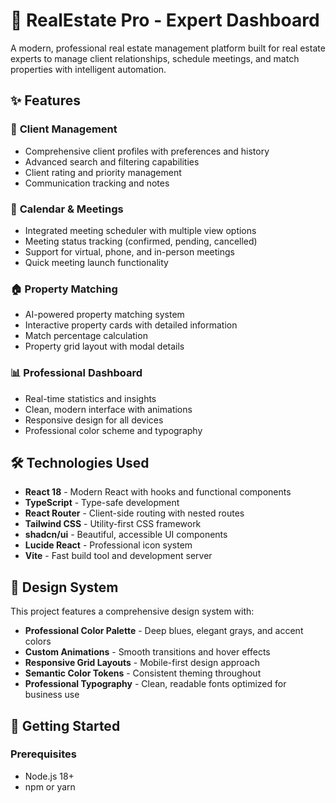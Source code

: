 # 🏢 RealEstate Pro - Expert Dashboard

A modern, professional real estate management platform built for real estate experts to manage client relationships, schedule meetings, and match properties with intelligent automation.

## ✨ Features

### 🎯 **Client Management**
- Comprehensive client profiles with preferences and history
- Advanced search and filtering capabilities
- Client rating and priority management
- Communication tracking and notes

### 📅 **Calendar & Meetings**
- Integrated meeting scheduler with multiple view options
- Meeting status tracking (confirmed, pending, cancelled)
- Support for virtual, phone, and in-person meetings
- Quick meeting launch functionality

### 🏠 **Property Matching**
- AI-powered property matching system
- Interactive property cards with detailed information
- Match percentage calculation
- Property grid layout with modal details

### 📊 **Professional Dashboard**
- Real-time statistics and insights
- Clean, modern interface with animations
- Responsive design for all devices
- Professional color scheme and typography

## 🛠 Technologies Used

- **React 18** - Modern React with hooks and functional components
- **TypeScript** - Type-safe development
- **React Router** - Client-side routing with nested routes
- **Tailwind CSS** - Utility-first CSS framework
- **shadcn/ui** - Beautiful, accessible UI components
- **Lucide React** - Professional icon system
- **Vite** - Fast build tool and development server

## 🎨 Design System

This project features a comprehensive design system with:

- **Professional Color Palette** - Deep blues, elegant grays, and accent colors
- **Custom Animations** - Smooth transitions and hover effects
- **Responsive Grid Layouts** - Mobile-first design approach
- **Semantic Color Tokens** - Consistent theming throughout
- **Professional Typography** - Clean, readable fonts optimized for business use

## 🚀 Getting Started

### Prerequisites
- Node.js 18+ 
- npm or yarn

